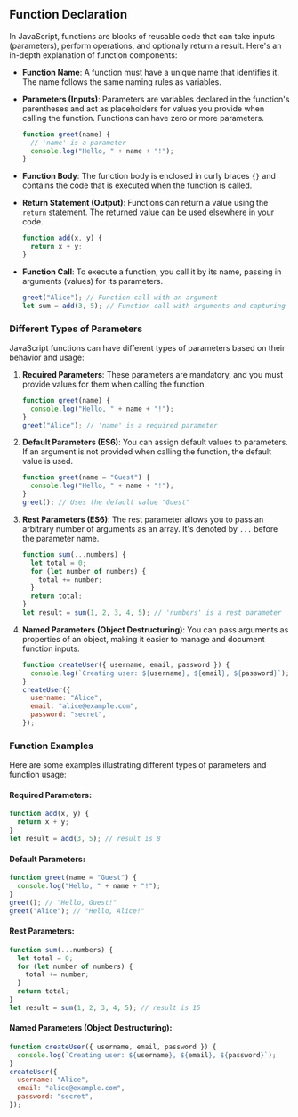 ## Function Declaration

In JavaScript, functions are blocks of reusable code that can take inputs (parameters), perform operations, and optionally return a result. Here's an in-depth explanation of function components:

- **Function Name**: A function must have a unique name that identifies it. The name follows the same naming rules as variables.

- **Parameters (Inputs)**: Parameters are variables declared in the function's parentheses and act as placeholders for values you provide when calling the function. Functions can have zero or more parameters.

  ```javascript
  function greet(name) {
    // 'name' is a parameter
    console.log("Hello, " + name + "!");
  }
  ```

- **Function Body**: The function body is enclosed in curly braces `{}` and contains the code that is executed when the function is called.

- **Return Statement (Output)**: Functions can return a value using the `return` statement. The returned value can be used elsewhere in your code.

  ```javascript
  function add(x, y) {
    return x + y;
  }
  ```

- **Function Call**: To execute a function, you call it by its name, passing in arguments (values) for its parameters.

  ```javascript
  greet("Alice"); // Function call with an argument
  let sum = add(3, 5); // Function call with arguments and capturing the return value
  ```

### Different Types of Parameters

JavaScript functions can have different types of parameters based on their behavior and usage:

1. **Required Parameters**: These parameters are mandatory, and you must provide values for them when calling the function.

   ```javascript
   function greet(name) {
     console.log("Hello, " + name + "!");
   }
   greet("Alice"); // 'name' is a required parameter
   ```

2. **Default Parameters (ES6)**: You can assign default values to parameters. If an argument is not provided when calling the function, the default value is used.

   ```javascript
   function greet(name = "Guest") {
     console.log("Hello, " + name + "!");
   }
   greet(); // Uses the default value "Guest"
   ```

3. **Rest Parameters (ES6)**: The rest parameter allows you to pass an arbitrary number of arguments as an array. It's denoted by `...` before the parameter name.

   ```javascript
   function sum(...numbers) {
     let total = 0;
     for (let number of numbers) {
       total += number;
     }
     return total;
   }
   let result = sum(1, 2, 3, 4, 5); // 'numbers' is a rest parameter
   ```

4. **Named Parameters (Object Destructuring)**: You can pass arguments as properties of an object, making it easier to manage and document function inputs.

   ```javascript
   function createUser({ username, email, password }) {
     console.log(`Creating user: ${username}, ${email}, ${password}`);
   }
   createUser({
     username: "Alice",
     email: "alice@example.com",
     password: "secret",
   });
   ```

### Function Examples

Here are some examples illustrating different types of parameters and function usage:

#### Required Parameters:

```javascript
function add(x, y) {
  return x + y;
}
let result = add(3, 5); // result is 8
```

#### Default Parameters:

```javascript
function greet(name = "Guest") {
  console.log("Hello, " + name + "!");
}
greet(); // "Hello, Guest!"
greet("Alice"); // "Hello, Alice!"
```

#### Rest Parameters:

```javascript
function sum(...numbers) {
  let total = 0;
  for (let number of numbers) {
    total += number;
  }
  return total;
}
let result = sum(1, 2, 3, 4, 5); // result is 15
```

#### Named Parameters (Object Destructuring):

```javascript
function createUser({ username, email, password }) {
  console.log(`Creating user: ${username}, ${email}, ${password}`);
}
createUser({
  username: "Alice",
  email: "alice@example.com",
  password: "secret",
});
```
